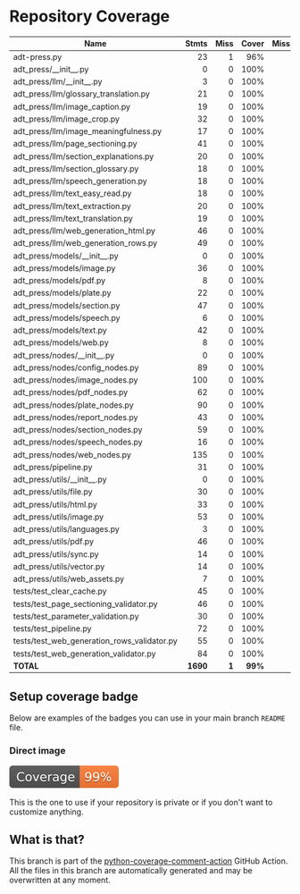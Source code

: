 # Repository Coverage



| Name                                            |    Stmts |     Miss |   Cover |   Missing |
|------------------------------------------------ | -------: | -------: | ------: | --------: |
| adt-press.py                                    |       23 |        1 |     96% |        34 |
| adt\_press/\_\_init\_\_.py                      |        0 |        0 |    100% |           |
| adt\_press/llm/\_\_init\_\_.py                  |        3 |        0 |    100% |           |
| adt\_press/llm/glossary\_translation.py         |       21 |        0 |    100% |           |
| adt\_press/llm/image\_caption.py                |       19 |        0 |    100% |           |
| adt\_press/llm/image\_crop.py                   |       32 |        0 |    100% |           |
| adt\_press/llm/image\_meaningfulness.py         |       17 |        0 |    100% |           |
| adt\_press/llm/page\_sectioning.py              |       41 |        0 |    100% |           |
| adt\_press/llm/section\_explanations.py         |       20 |        0 |    100% |           |
| adt\_press/llm/section\_glossary.py             |       18 |        0 |    100% |           |
| adt\_press/llm/speech\_generation.py            |       18 |        0 |    100% |           |
| adt\_press/llm/text\_easy\_read.py              |       18 |        0 |    100% |           |
| adt\_press/llm/text\_extraction.py              |       20 |        0 |    100% |           |
| adt\_press/llm/text\_translation.py             |       19 |        0 |    100% |           |
| adt\_press/llm/web\_generation\_html.py         |       46 |        0 |    100% |           |
| adt\_press/llm/web\_generation\_rows.py         |       49 |        0 |    100% |           |
| adt\_press/models/\_\_init\_\_.py               |        0 |        0 |    100% |           |
| adt\_press/models/image.py                      |       36 |        0 |    100% |           |
| adt\_press/models/pdf.py                        |        8 |        0 |    100% |           |
| adt\_press/models/plate.py                      |       22 |        0 |    100% |           |
| adt\_press/models/section.py                    |       47 |        0 |    100% |           |
| adt\_press/models/speech.py                     |        6 |        0 |    100% |           |
| adt\_press/models/text.py                       |       42 |        0 |    100% |           |
| adt\_press/models/web.py                        |        8 |        0 |    100% |           |
| adt\_press/nodes/\_\_init\_\_.py                |        0 |        0 |    100% |           |
| adt\_press/nodes/config\_nodes.py               |       89 |        0 |    100% |           |
| adt\_press/nodes/image\_nodes.py                |      100 |        0 |    100% |           |
| adt\_press/nodes/pdf\_nodes.py                  |       62 |        0 |    100% |           |
| adt\_press/nodes/plate\_nodes.py                |       90 |        0 |    100% |           |
| adt\_press/nodes/report\_nodes.py               |       43 |        0 |    100% |           |
| adt\_press/nodes/section\_nodes.py              |       59 |        0 |    100% |           |
| adt\_press/nodes/speech\_nodes.py               |       16 |        0 |    100% |           |
| adt\_press/nodes/web\_nodes.py                  |      135 |        0 |    100% |           |
| adt\_press/pipeline.py                          |       31 |        0 |    100% |           |
| adt\_press/utils/\_\_init\_\_.py                |        0 |        0 |    100% |           |
| adt\_press/utils/file.py                        |       30 |        0 |    100% |           |
| adt\_press/utils/html.py                        |       33 |        0 |    100% |           |
| adt\_press/utils/image.py                       |       53 |        0 |    100% |           |
| adt\_press/utils/languages.py                   |        3 |        0 |    100% |           |
| adt\_press/utils/pdf.py                         |       46 |        0 |    100% |           |
| adt\_press/utils/sync.py                        |       14 |        0 |    100% |           |
| adt\_press/utils/vector.py                      |       14 |        0 |    100% |           |
| adt\_press/utils/web\_assets.py                 |        7 |        0 |    100% |           |
| tests/test\_clear\_cache.py                     |       45 |        0 |    100% |           |
| tests/test\_page\_sectioning\_validator.py      |       46 |        0 |    100% |           |
| tests/test\_parameter\_validation.py            |       30 |        0 |    100% |           |
| tests/test\_pipeline.py                         |       72 |        0 |    100% |           |
| tests/test\_web\_generation\_rows\_validator.py |       55 |        0 |    100% |           |
| tests/test\_web\_generation\_validator.py       |       84 |        0 |    100% |           |
|                                       **TOTAL** | **1690** |    **1** | **99%** |           |


## Setup coverage badge

Below are examples of the badges you can use in your main branch `README` file.

### Direct image

[![Coverage badge](https://github.com/unicef/adt-press/raw/python-coverage-comment-action-data/badge.svg)](https://github.com/unicef/adt-press/tree/python-coverage-comment-action-data)

This is the one to use if your repository is private or if you don't want to customize anything.



## What is that?

This branch is part of the
[python-coverage-comment-action](https://github.com/marketplace/actions/python-coverage-comment)
GitHub Action. All the files in this branch are automatically generated and may be
overwritten at any moment.